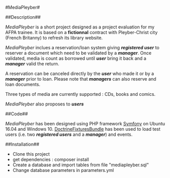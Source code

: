 #MediaPleyber#


##Description##

*MediaPleyber* is a short project designed as a project evaluation for my AFPA trainee.
It is based on a **fictionnal** contract with Pleyber-Christ city (French Britanny) to refresh its library website.

*MediaPleyber* inclues a reservation/loan system giving **_registered user_** to reserver a document which need to be validated by a **_manager_**.
Once validated, media is count as borrowed until **_user_** bring it back and a **_manager_** valid the return.

A reservation can be canceled directly by the **_user_** who made it or by a **_manager_** prior to loan. Please note that **_managers_** can also reserve and loan documents.


Three types of media are currently supported : CDs, books and comics.

*MediaPleyber* also proposes to **_users_**

##Code##

*MediaPleyber* has been designed using PHP framework [Symfony](https://symfony.com/ "Symfony Official Website") on Ubuntu 16.04 and Windows 10.
[DoctrineFixturesBundle](https://symfony.com/doc/master/bundles/DoctrineFixturesBundle/index.html#main) has been used to load test users (i.e. two **_registered users_** and a **_manager_**) and events.

##Installation##

- Clone this project
- get dependencies : composer install
- Create a database and import tables from file "mediapleyber.sql"
- Change database parameters in parameters.yml
